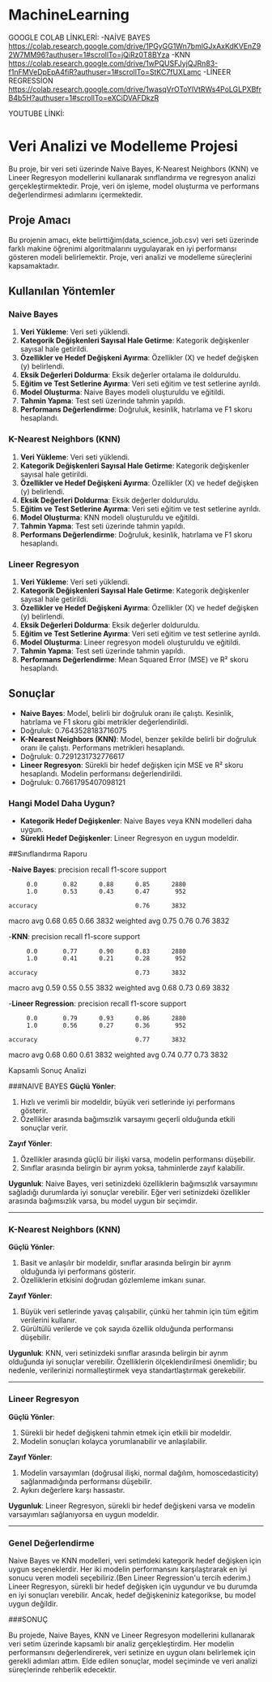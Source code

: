 # MachineLearning

GOOGLE COLAB LİNKLERİ:
-NAİVE BAYES
https://colab.research.google.com/drive/1PGyGG1Wn7bmlGJxAxKdKVEnZ92W7MM96?authuser=1#scrollTo=jQiRz0T8BYza
-KNN
https://colab.research.google.com/drive/1wPQUSFJyjQJRn83-f1nFMVeDpEpA4fiR?authuser=1#scrollTo=StKC7fUXLamc
-LİNEER REGRESSİON
https://colab.research.google.com/drive/1wasqVrOToYlVtRWs4PoLGLPXBfrB4b5H?authuser=1#scrollTo=eXCiDVAFDkzR

YOUTUBE LİNKİ:

# Veri Analizi ve Modelleme Projesi

Bu proje, bir veri seti üzerinde Naive Bayes, K-Nearest Neighbors (KNN) ve Lineer Regresyon modellerini kullanarak sınıflandırma ve regresyon analizi gerçekleştirmektedir. Proje, veri ön işleme, model oluşturma ve performans değerlendirmesi adımlarını içermektedir.

## Proje Amacı

Bu projenin amacı, ekte belirttiğim(data_science_job.csv) veri seti üzerinde farklı makine öğrenimi algoritmalarını uygulayarak en iyi performansı gösteren modeli belirlemektir. Proje, veri analizi ve modelleme süreçlerini kapsamaktadır.

## Kullanılan Yöntemler

### Naive Bayes

1. **Veri Yükleme**: Veri seti yüklendi.
2. **Kategorik Değişkenleri Sayısal Hale Getirme**: Kategorik değişkenler sayısal hale getirildi.
3. **Özellikler ve Hedef Değişkeni Ayırma**: Özellikler (X) ve hedef değişken (y) belirlendi.
4. **Eksik Değerleri Doldurma**: Eksik değerler ortalama ile dolduruldu.
5. **Eğitim ve Test Setlerine Ayırma**: Veri seti eğitim ve test setlerine ayrıldı.
6. **Model Oluşturma**: Naive Bayes modeli oluşturuldu ve eğitildi.
7. **Tahmin Yapma**: Test seti üzerinde tahmin yapıldı.
8. **Performans Değerlendirme**: Doğruluk, kesinlik, hatırlama ve F1 skoru hesaplandı.

### K-Nearest Neighbors (KNN)

1. **Veri Yükleme**: Veri seti yüklendi.
2. **Kategorik Değişkenleri Sayısal Hale Getirme**: Kategorik değişkenler sayısal hale getirildi.
3. **Özellikler ve Hedef Değişkeni Ayırma**: Özellikler (X) ve hedef değişken (y) belirlendi.
4. **Eksik Değerleri Doldurma**: Eksik değerler dolduruldu.
5. **Eğitim ve Test Setlerine Ayırma**: Veri seti eğitim ve test setlerine ayrıldı.
6. **Model Oluşturma**: KNN modeli oluşturuldu ve eğitildi.
7. **Tahmin Yapma**: Test seti üzerinde tahmin yapıldı.
8. **Performans Değerlendirme**: Doğruluk, kesinlik, hatırlama ve F1 skoru hesaplandı.

### Lineer Regresyon

1. **Veri Yükleme**: Veri seti yüklendi.
2. **Kategorik Değişkenleri Sayısal Hale Getirme**: Kategorik değişkenler sayısal hale getirildi.
3. **Özellikler ve Hedef Değişkeni Ayırma**: Özellikler (X) ve hedef değişken (y) belirlendi.
4. **Eksik Değerleri Doldurma**: Eksik değerler dolduruldu.
5. **Eğitim ve Test Setlerine Ayırma**: Veri seti eğitim ve test setlerine ayrıldı.
6. **Model Oluşturma**: Lineer regresyon modeli oluşturuldu ve eğitildi.
7. **Tahmin Yapma**: Test seti üzerinde tahmin yapıldı.
8. **Performans Değerlendirme**: Mean Squared Error (MSE) ve R² skoru hesaplandı.

## Sonuçlar

- **Naive Bayes**: Model, belirli bir doğruluk oranı ile çalıştı. Kesinlik, hatırlama ve F1 skoru gibi metrikler değerlendirildi.
- Doğruluk: 0.7643528183716075
- **K-Nearest Neighbors (KNN)**: Model, benzer şekilde belirli bir doğruluk oranı ile çalıştı. Performans metrikleri hesaplandı.
- Doğruluk: 0.7291231732776617
- **Lineer Regresyon**: Sürekli bir hedef değişken için MSE ve R² skoru hesaplandı. Modelin performansı değerlendirildi.
- Doğruluk: 0.7661795407098121

### Hangi Model Daha Uygun?

- **Kategorik Hedef Değişkenler**: Naive Bayes veya KNN modelleri daha uygun.
- **Sürekli Hedef Değişkenler**: Lineer Regresyon en uygun modeldir.


##Sınıflandırma Raporu

-**Naive Bayes**:
              precision    recall  f1-score   support

         0.0       0.82      0.88      0.85      2880
         1.0       0.53      0.43      0.47       952

    accuracy                           0.76      3832
   macro avg       0.68      0.65      0.66      3832
weighted avg       0.75      0.76      0.76      3832

-**KNN**:
              precision    recall  f1-score   support

         0.0       0.77      0.90      0.83      2880
         1.0       0.41      0.21      0.28       952

    accuracy                           0.73      3832
   macro avg       0.59      0.55      0.55      3832
weighted avg       0.68      0.73      0.69      3832

-**Lineer Regression**:
              precision    recall  f1-score   support

         0.0       0.79      0.93      0.86      2880
         1.0       0.56      0.27      0.36       952

    accuracy                           0.77      3832
   macro avg       0.68      0.60      0.61      3832
weighted avg       0.74      0.77      0.73      3832


Kapsamlı Sonuç Analizi



###NAIVE BAYES
**Güçlü Yönler**:
1. Hızlı ve verimli bir modeldir, büyük veri setlerinde iyi performans gösterir.
2. Özellikler arasında bağımsızlık varsayımı geçerli olduğunda etkili sonuçlar verir.

**Zayıf Yönler**:
1. Özellikler arasında güçlü bir ilişki varsa, modelin performansı düşebilir.
2. Sınıflar arasında belirgin bir ayrım yoksa, tahminlerde zayıf kalabilir.

**Uygunluk**: Naive Bayes, veri setinizdeki özelliklerin bağımsızlık varsayımını sağladığı durumlarda iyi sonuçlar verebilir. Eğer veri setinizdeki özellikler arasında bağımsızlık varsa, bu model uygun bir seçimdir.

---

### K-Nearest Neighbors (KNN)
**Güçlü Yönler**:
1. Basit ve anlaşılır bir modeldir, sınıflar arasında belirgin bir ayrım olduğunda iyi performans gösterir.
2. Özelliklerin etkisini doğrudan gözlemleme imkanı sunar.

**Zayıf Yönler**:
1. Büyük veri setlerinde yavaş çalışabilir, çünkü her tahmin için tüm eğitim verilerini kullanır.
2. Gürültülü verilerde ve çok sayıda özellik olduğunda performansı düşebilir.

**Uygunluk**: KNN, veri setinizdeki sınıflar arasında belirgin bir ayrım olduğunda iyi sonuçlar verebilir. Özelliklerin ölçeklendirilmesi önemlidir; bu nedenle, verilerinizi normalleştirmek veya standartlaştırmak gerekebilir.

---

### Lineer Regresyon

**Güçlü Yönler**:
1. Sürekli bir hedef değişkeni tahmin etmek için etkili bir modeldir.
2. Modelin sonuçları kolayca yorumlanabilir ve anlaşılabilir.

**Zayıf Yönler**:
1. Modelin varsayımları (doğrusal ilişki, normal dağılım, homoscedasticity) sağlanmadığında performansı düşebilir.
2. Aykırı değerlere karşı hassastır.

**Uygunluk**: Lineer Regresyon, sürekli bir hedef değişkeni varsa ve modelin varsayımları sağlanıyorsa en uygun modeldir.

---

### Genel Değerlendirme

Naive Bayes ve KNN modelleri, veri setimdeki kategorik hedef değişken için uygun seçeneklerdir. Her iki modelin performansını karşılaştırarak en iyi sonucu veren modeli seçebiliriz.(Ben Lineer Regression'u tercih ederim.)
Lineer Regresyon, sürekli bir hedef değişken için uygundur ve bu durumda en iyi sonuçları verebilir. Ancak, hedef değişkeniniz kategorikse, bu model uygun değildir.

###SONUÇ 

Bu projede, Naive Bayes, KNN ve Lineer Regresyon modellerini kullanarak veri setim üzerinde kapsamlı bir analiz gerçekleştirdim. Her modelin performansını değerlendirerek, veri setinize en uygun olanı belirlemek için gerekli adımları attım. Elde edilen sonuçlar, model seçiminde ve veri analizi süreçlerinde rehberlik edecektir.





